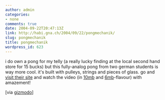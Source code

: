 ```yaml
---
author: admin
categories:
- none
comments: true
date: 2004-09-22T20:47:13Z
link: http://habi.gna.ch/2004/09/22/pongmechanik/
slug: pongmechanik
title: pongmechanik
wordpress_id: 623
---
```


i do own a pong for my telly (a really lucky finding at the local second hand store for 15 bucks) but this fully-analog pong from two german students is way more cool. it's built with pulleys, strings and pieces of glass. go and [visit their site](http://www.cyberniklas.de/pongmechanik/index.html) and watch the video (in [10mb](http://www.cyberniklas.de/pongmechanik/videos/video_high.html) and [6mb](http://www.cyberniklas.de/pongmechanik/videos/video_low.html)-flavour) with amazement!

[via [gizmodo](http://www.gizmodo.com/archives/pong-mechanik-021777.php)]
